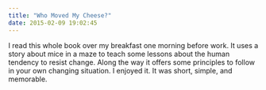 ```yaml
---
title: "Who Moved My Cheese?"
date: 2015-02-09 19:02:45
---
```


I read this whole book over my breakfast one morning before work. It uses a story about mice in a maze to teach some lessons about the human tendency to resist change. Along the way it offers some principles to follow in your own changing situation. I enjoyed it. It was short, simple, and memorable.
